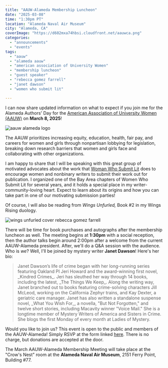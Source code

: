 ```yaml
---
title: "AAUW-Alameda Membership Luncheon"
date: "2025-03-08"
time: "1:30pm PT"
location: "Alameda Naval Air Museum"
city: "Alameda, CA"
coverImage: "https://d602mxa74hbsi.cloudfront.net/aauwca.png"
categories:
  - "announcements"
  - "events"
tags:
  - "aauw"
  - "alameda aauw"
  - "american association of University Women"
  - "membership luncheon"
  - "guest speaker"
  - "rebecca gomez farrell"
  - "janet dawson"
  - "women who submit lit"

---
```


I can now share updated information on what to expect if you join me for the Alameda Authors' Day for the [American Association of University Women (AAUW)](https://alameda-ca.aauw.net/) on **March 8, 2025**! 

![aauw alameda logo](https://d602mxa74hbsi.cloudfront.net/aauwca.png)

The AAUW prioritizes increasing equity, education, health, fair pay, and careers for women and girls through nonpartisan lobbying for legislation, breaking down research barriers that women and girls face and collaborating with other organizations.

 I am happy to share that I will be speaking with this great group of motivated advocates about the work that [Woman Who Submit Lit](https://womenwhosubmitlit.org/) does to encourage women and nonbinary writers to submit their work out for publication. I organized one of the Bay Area chapters of Women Who Submit Lit for several years, and it holds a special place in my writer-community-loving heart. Expect to learn about its origins and how you can take part in one of our motivating submission parties!

Of course, I will also be reading from _Wings Unfurled,_ Book #2 in my Wings Rising duology.

![wings unfurled cover rebecca gomez farrell](https://d602mxa74hbsi.cloudfront.net/Wings-Unfurled.png)

There will be time for book purchases and autographs after the membership luncheon as well. The meeting begins at **1:30pm** with a social reception, then the author talks begin around 2:00pm after a welcome from the current AAUW-Alameda president. After, we'll do a Q&A session with the audience. Who is *we*? Well, I'll be joined by mystery writer **Janet Dawson**! Here's her bio:

<blockquote> Janet Dawson’s life of crime began with her long-running series featuring Oakland PI Jeri Howard and the award-winning first novel, _Kindred Crimes_. Jeri has sleuthed her way through 14 books, including the latest, _The Things We Keep_. Along the writing way, Janet branched out to books featuring crime-solving characters Jill McLeod, working on the California Zephyr trains, and Kay Dexter, a geriatric care manager. Janet has also written a standalone suspense novel, _What You Wish For_, a novella, "But Not Forgotten," and twelve short stories, including Macavity winner "Voice Mail." She is a longtime member of Mystery Writers of America and Sisters in Crime. She blogs the first Monday of every month at Ladies of Mystery.</blockquote>

Would you like to join us? This event is open to the public and members of the AAUW-Alameda! Simply RSVP at the form linked [here](https://docs.google.com/forms/d/e/1FAIpQLSeT5Bt9uxyNtHY2ReLrwe_IBn1SA1nuJKtj-ZiGnRBXIzBWng/viewform). There is no charge, but donations are accepted at the door.

The March AAUW-Alameda Membership Meeting will take place at the "Crow's Nest" room at the __Alameda Naval Air Museum__, 2151 Ferry Point, Building #77. 
